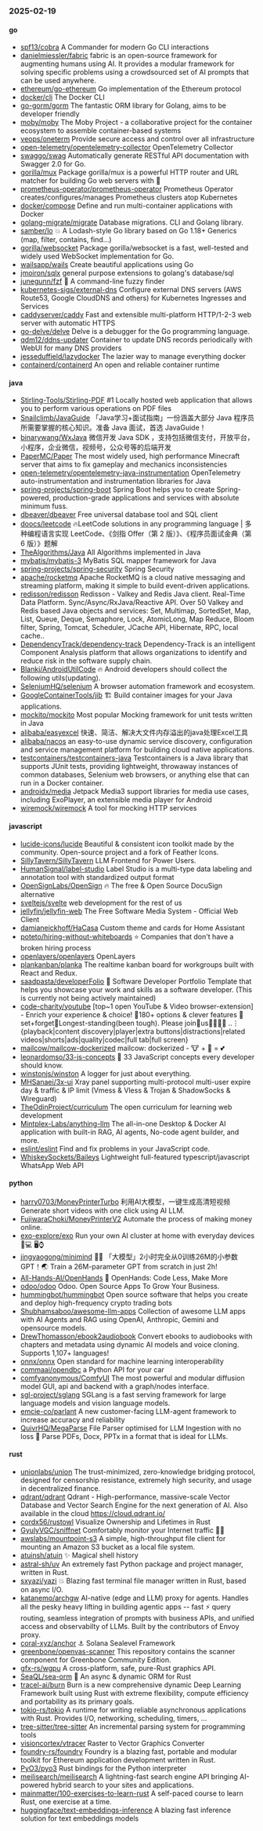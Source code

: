 ### 2025-02-19

#### go
* [spf13/cobra](https://github.com/spf13/cobra) A Commander for modern Go CLI interactions
* [danielmiessler/fabric](https://github.com/danielmiessler/fabric) fabric is an open-source framework for augmenting humans using AI. It provides a modular framework for solving specific problems using a crowdsourced set of AI prompts that can be used anywhere.
* [ethereum/go-ethereum](https://github.com/ethereum/go-ethereum) Go implementation of the Ethereum protocol
* [docker/cli](https://github.com/docker/cli) The Docker CLI
* [go-gorm/gorm](https://github.com/go-gorm/gorm) The fantastic ORM library for Golang, aims to be developer friendly
* [moby/moby](https://github.com/moby/moby) The Moby Project - a collaborative project for the container ecosystem to assemble container-based systems
* [veops/oneterm](https://github.com/veops/oneterm) Provide secure access and control over all infrastructure
* [open-telemetry/opentelemetry-collector](https://github.com/open-telemetry/opentelemetry-collector) OpenTelemetry Collector
* [swaggo/swag](https://github.com/swaggo/swag) Automatically generate RESTful API documentation with Swagger 2.0 for Go.
* [gorilla/mux](https://github.com/gorilla/mux) Package gorilla/mux is a powerful HTTP router and URL matcher for building Go web servers with 🦍
* [prometheus-operator/prometheus-operator](https://github.com/prometheus-operator/prometheus-operator) Prometheus Operator creates/configures/manages Prometheus clusters atop Kubernetes
* [docker/compose](https://github.com/docker/compose) Define and run multi-container applications with Docker
* [golang-migrate/migrate](https://github.com/golang-migrate/migrate) Database migrations. CLI and Golang library.
* [samber/lo](https://github.com/samber/lo) 💥 A Lodash-style Go library based on Go 1.18+ Generics (map, filter, contains, find...)
* [gorilla/websocket](https://github.com/gorilla/websocket) Package gorilla/websocket is a fast, well-tested and widely used WebSocket implementation for Go.
* [wailsapp/wails](https://github.com/wailsapp/wails) Create beautiful applications using Go
* [jmoiron/sqlx](https://github.com/jmoiron/sqlx) general purpose extensions to golang's database/sql
* [junegunn/fzf](https://github.com/junegunn/fzf) 🌸 A command-line fuzzy finder
* [kubernetes-sigs/external-dns](https://github.com/kubernetes-sigs/external-dns) Configure external DNS servers (AWS Route53, Google CloudDNS and others) for Kubernetes Ingresses and Services
* [caddyserver/caddy](https://github.com/caddyserver/caddy) Fast and extensible multi-platform HTTP/1-2-3 web server with automatic HTTPS
* [go-delve/delve](https://github.com/go-delve/delve) Delve is a debugger for the Go programming language.
* [qdm12/ddns-updater](https://github.com/qdm12/ddns-updater) Container to update DNS records periodically with WebUI for many DNS providers
* [jesseduffield/lazydocker](https://github.com/jesseduffield/lazydocker) The lazier way to manage everything docker
* [containerd/containerd](https://github.com/containerd/containerd) An open and reliable container runtime

#### java
* [Stirling-Tools/Stirling-PDF](https://github.com/Stirling-Tools/Stirling-PDF) #1 Locally hosted web application that allows you to perform various operations on PDF files
* [Snailclimb/JavaGuide](https://github.com/Snailclimb/JavaGuide) 「Java学习+面试指南」一份涵盖大部分 Java 程序员所需要掌握的核心知识。准备 Java 面试，首选 JavaGuide！
* [binarywang/WxJava](https://github.com/binarywang/WxJava) 微信开发 Java SDK ，支持包括微信支付，开放平台，小程序，企业微信，视频号，公众号等的后端开发
* [PaperMC/Paper](https://github.com/PaperMC/Paper) The most widely used, high performance Minecraft server that aims to fix gameplay and mechanics inconsistencies
* [open-telemetry/opentelemetry-java-instrumentation](https://github.com/open-telemetry/opentelemetry-java-instrumentation) OpenTelemetry auto-instrumentation and instrumentation libraries for Java
* [spring-projects/spring-boot](https://github.com/spring-projects/spring-boot) Spring Boot helps you to create Spring-powered, production-grade applications and services with absolute minimum fuss.
* [dbeaver/dbeaver](https://github.com/dbeaver/dbeaver) Free universal database tool and SQL client
* [doocs/leetcode](https://github.com/doocs/leetcode) 🔥LeetCode solutions in any programming language | 多种编程语言实现 LeetCode、《剑指 Offer（第 2 版）》、《程序员面试金典（第 6 版）》题解
* [TheAlgorithms/Java](https://github.com/TheAlgorithms/Java) All Algorithms implemented in Java
* [mybatis/mybatis-3](https://github.com/mybatis/mybatis-3) MyBatis SQL mapper framework for Java
* [spring-projects/spring-security](https://github.com/spring-projects/spring-security) Spring Security
* [apache/rocketmq](https://github.com/apache/rocketmq) Apache RocketMQ is a cloud native messaging and streaming platform, making it simple to build event-driven applications.
* [redisson/redisson](https://github.com/redisson/redisson) Redisson - Valkey and Redis Java client. Real-Time Data Platform. Sync/Async/RxJava/Reactive API. Over 50 Valkey and Redis based Java objects and services: Set, Multimap, SortedSet, Map, List, Queue, Deque, Semaphore, Lock, AtomicLong, Map Reduce, Bloom filter, Spring, Tomcat, Scheduler, JCache API, Hibernate, RPC, local cache..
* [DependencyTrack/dependency-track](https://github.com/DependencyTrack/dependency-track) Dependency-Track is an intelligent Component Analysis platform that allows organizations to identify and reduce risk in the software supply chain.
* [Blankj/AndroidUtilCode](https://github.com/Blankj/AndroidUtilCode) 🔥 Android developers should collect the following utils(updating).
* [SeleniumHQ/selenium](https://github.com/SeleniumHQ/selenium) A browser automation framework and ecosystem.
* [GoogleContainerTools/jib](https://github.com/GoogleContainerTools/jib) 🏗 Build container images for your Java applications.
* [mockito/mockito](https://github.com/mockito/mockito) Most popular Mocking framework for unit tests written in Java
* [alibaba/easyexcel](https://github.com/alibaba/easyexcel) 快速、简洁、解决大文件内存溢出的java处理Excel工具
* [alibaba/nacos](https://github.com/alibaba/nacos) an easy-to-use dynamic service discovery, configuration and service management platform for building cloud native applications.
* [testcontainers/testcontainers-java](https://github.com/testcontainers/testcontainers-java) Testcontainers is a Java library that supports JUnit tests, providing lightweight, throwaway instances of common databases, Selenium web browsers, or anything else that can run in a Docker container.
* [androidx/media](https://github.com/androidx/media) Jetpack Media3 support libraries for media use cases, including ExoPlayer, an extensible media player for Android
* [wiremock/wiremock](https://github.com/wiremock/wiremock) A tool for mocking HTTP services

#### javascript
* [lucide-icons/lucide](https://github.com/lucide-icons/lucide) Beautiful & consistent icon toolkit made by the community. Open-source project and a fork of Feather Icons.
* [SillyTavern/SillyTavern](https://github.com/SillyTavern/SillyTavern) LLM Frontend for Power Users.
* [HumanSignal/label-studio](https://github.com/HumanSignal/label-studio) Label Studio is a multi-type data labeling and annotation tool with standardized output format
* [OpenSignLabs/OpenSign](https://github.com/OpenSignLabs/OpenSign) 🔥 The free & Open Source DocuSign alternative
* [sveltejs/svelte](https://github.com/sveltejs/svelte) web development for the rest of us
* [jellyfin/jellyfin-web](https://github.com/jellyfin/jellyfin-web) The Free Software Media System - Official Web Client
* [damianeickhoff/HaCasa](https://github.com/damianeickhoff/HaCasa) Custom theme and cards for Home Assistant
* [poteto/hiring-without-whiteboards](https://github.com/poteto/hiring-without-whiteboards) ⭐️ Companies that don't have a broken hiring process
* [openlayers/openlayers](https://github.com/openlayers/openlayers) OpenLayers
* [plankanban/planka](https://github.com/plankanban/planka) The realtime kanban board for workgroups built with React and Redux.
* [saadpasta/developerFolio](https://github.com/saadpasta/developerFolio) 🚀 Software Developer Portfolio Template that helps you showcase your work and skills as a software developer. (This is currently not being actively maintained)
* [code-charity/youtube](https://github.com/code-charity/youtube) [top~1 open YouTube & Video browser-extension] - Enrich your experience & choice! 🧰180+ options & clever features 📌set+forget📌Longest-standing(been tough). Please join🧩us👨‍👩‍👧‍👧 ..⋮ {playback|content discovery|player|extra buttons|distractions|related videos|shorts|ads|quality|codec|full tab|full screen}
* [mailcow/mailcow-dockerized](https://github.com/mailcow/mailcow-dockerized) mailcow: dockerized - 🐮 + 🐋 = 💕
* [leonardomso/33-js-concepts](https://github.com/leonardomso/33-js-concepts) 📜 33 JavaScript concepts every developer should know.
* [winstonjs/winston](https://github.com/winstonjs/winston) A logger for just about everything.
* [MHSanaei/3x-ui](https://github.com/MHSanaei/3x-ui) Xray panel supporting multi-protocol multi-user expire day & traffic & IP limit (Vmess & Vless & Trojan & ShadowSocks & Wireguard)
* [TheOdinProject/curriculum](https://github.com/TheOdinProject/curriculum) The open curriculum for learning web development
* [Mintplex-Labs/anything-llm](https://github.com/Mintplex-Labs/anything-llm) The all-in-one Desktop & Docker AI application with built-in RAG, AI agents, No-code agent builder, and more.
* [eslint/eslint](https://github.com/eslint/eslint) Find and fix problems in your JavaScript code.
* [WhiskeySockets/Baileys](https://github.com/WhiskeySockets/Baileys) Lightweight full-featured typescript/javascript WhatsApp Web API

#### python
* [harry0703/MoneyPrinterTurbo](https://github.com/harry0703/MoneyPrinterTurbo) 利用AI大模型，一键生成高清短视频 Generate short videos with one click using AI LLM.
* [FujiwaraChoki/MoneyPrinterV2](https://github.com/FujiwaraChoki/MoneyPrinterV2) Automate the process of making money online.
* [exo-explore/exo](https://github.com/exo-explore/exo) Run your own AI cluster at home with everyday devices 📱💻 🖥️⌚
* [jingyaogong/minimind](https://github.com/jingyaogong/minimind) 🚀🚀 「大模型」2小时完全从0训练26M的小参数GPT！🌏 Train a 26M-parameter GPT from scratch in just 2h!
* [All-Hands-AI/OpenHands](https://github.com/All-Hands-AI/OpenHands) 🙌 OpenHands: Code Less, Make More
* [odoo/odoo](https://github.com/odoo/odoo) Odoo. Open Source Apps To Grow Your Business.
* [hummingbot/hummingbot](https://github.com/hummingbot/hummingbot) Open source software that helps you create and deploy high-frequency crypto trading bots
* [Shubhamsaboo/awesome-llm-apps](https://github.com/Shubhamsaboo/awesome-llm-apps) Collection of awesome LLM apps with AI Agents and RAG using OpenAI, Anthropic, Gemini and opensource models.
* [DrewThomasson/ebook2audiobook](https://github.com/DrewThomasson/ebook2audiobook) Convert ebooks to audiobooks with chapters and metadata using dynamic AI models and voice cloning. Supports 1,107+ languages!
* [onnx/onnx](https://github.com/onnx/onnx) Open standard for machine learning interoperability
* [commaai/opendbc](https://github.com/commaai/opendbc) a Python API for your car
* [comfyanonymous/ComfyUI](https://github.com/comfyanonymous/ComfyUI) The most powerful and modular diffusion model GUI, api and backend with a graph/nodes interface.
* [sgl-project/sglang](https://github.com/sgl-project/sglang) SGLang is a fast serving framework for large language models and vision language models.
* [emcie-co/parlant](https://github.com/emcie-co/parlant) A new customer-facing LLM-agent framework to increase accuracy and reliability
* [QuivrHQ/MegaParse](https://github.com/QuivrHQ/MegaParse) File Parser optimised for LLM Ingestion with no loss 🧠 Parse PDFs, Docx, PPTx in a format that is ideal for LLMs.

#### rust
* [unionlabs/union](https://github.com/unionlabs/union) The trust-minimized, zero-knowledge bridging protocol, designed for censorship resistance, extremely high security, and usage in decentralized finance.
* [qdrant/qdrant](https://github.com/qdrant/qdrant) Qdrant - High-performance, massive-scale Vector Database and Vector Search Engine for the next generation of AI. Also available in the cloud https://cloud.qdrant.io/
* [cordx56/rustowl](https://github.com/cordx56/rustowl) Visualize Ownership and Lifetimes in Rust
* [GyulyVGC/sniffnet](https://github.com/GyulyVGC/sniffnet) Comfortably monitor your Internet traffic 🕵️‍♂️
* [awslabs/mountpoint-s3](https://github.com/awslabs/mountpoint-s3) A simple, high-throughput file client for mounting an Amazon S3 bucket as a local file system.
* [atuinsh/atuin](https://github.com/atuinsh/atuin) ✨ Magical shell history
* [astral-sh/uv](https://github.com/astral-sh/uv) An extremely fast Python package and project manager, written in Rust.
* [sxyazi/yazi](https://github.com/sxyazi/yazi) 💥 Blazing fast terminal file manager written in Rust, based on async I/O.
* [katanemo/archgw](https://github.com/katanemo/archgw) AI-native (edge and LLM) proxy for agents. Handles all the pesky heavy lifting in building agentic apps -- fast ⚡️ query routing, seamless integration of prompts with business APIs, and unified access and observabilty of LLMs. Built by the contributors of Envoy proxy.
* [coral-xyz/anchor](https://github.com/coral-xyz/anchor) ⚓ Solana Sealevel Framework
* [greenbone/openvas-scanner](https://github.com/greenbone/openvas-scanner) This repository contains the scanner component for Greenbone Community Edition.
* [gfx-rs/wgpu](https://github.com/gfx-rs/wgpu) A cross-platform, safe, pure-Rust graphics API.
* [SeaQL/sea-orm](https://github.com/SeaQL/sea-orm) 🐚 An async & dynamic ORM for Rust
* [tracel-ai/burn](https://github.com/tracel-ai/burn) Burn is a new comprehensive dynamic Deep Learning Framework built using Rust with extreme flexibility, compute efficiency and portability as its primary goals.
* [tokio-rs/tokio](https://github.com/tokio-rs/tokio) A runtime for writing reliable asynchronous applications with Rust. Provides I/O, networking, scheduling, timers, ...
* [tree-sitter/tree-sitter](https://github.com/tree-sitter/tree-sitter) An incremental parsing system for programming tools
* [visioncortex/vtracer](https://github.com/visioncortex/vtracer) Raster to Vector Graphics Converter
* [foundry-rs/foundry](https://github.com/foundry-rs/foundry) Foundry is a blazing fast, portable and modular toolkit for Ethereum application development written in Rust.
* [PyO3/pyo3](https://github.com/PyO3/pyo3) Rust bindings for the Python interpreter
* [meilisearch/meilisearch](https://github.com/meilisearch/meilisearch) A lightning-fast search engine API bringing AI-powered hybrid search to your sites and applications.
* [mainmatter/100-exercises-to-learn-rust](https://github.com/mainmatter/100-exercises-to-learn-rust) A self-paced course to learn Rust, one exercise at a time.
* [huggingface/text-embeddings-inference](https://github.com/huggingface/text-embeddings-inference) A blazing fast inference solution for text embeddings models
